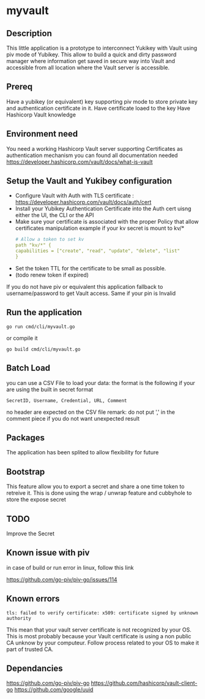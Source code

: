 # myvault

## Description
This little application is a prototype to interconnect Yukikey with Vault using piv mode of Yubikey.
This allow to build a quick and dirty password manager where information get saved in secure way into Vault and accessible from all location where the Vault server is accessible.

## Prereq 

Have a yubikey (or equivalent) key supporting piv mode to store private key and authentication certificate in it.
Have certificate loaed to the key
Have Hashicorp Vault knowledge

## Environment need

You need a working Hashicorp Vault server supporting Certificates as authentication mechanism
you can found all documentation needed
https://developer.hashicorp.com/vault/docs/what-is-vault


## Setup the Vault and Yukibey configuration

- Configure Vault with Auth with TLS certificate : https://developer.hashicorp.com/vault/docs/auth/cert
- Install your Yubikey Authentication Certificate into the Auth cert uisng either the UI, the CLI or the API
- Make sure your certificate is associated with the proper Policy that allow certificates manipulation
    example if your kv secret is mount to kv/*
    ``` yaml
    # Allow a token to set kv 
    path "kv/*" {
    capabilities = ["create", "read", "update", "delete", "list"
    }
    ```
- Set the token TTL for the certificate to be small as possible.
- (todo renew token if expired)

If you do not have piv or equivalent this application fallback to username/password to get Vault access.
Same if your pin is Invalid

## Run the application

```term
go run cmd/cli/myvault.go
```

or compile it 

```term
go build cmd/cli/myvault.go
```

## Batch Load

you can use a CSV File to load your data:
the format is the following if your are using the built in secret format

```SecretID, Username, Credential, URL, Comment```

no header are expected on the CSV file
remark: do not put ',' in the comment piece if you do not want unexpected result
## Packages

The application has been splited to allow flexibility for future

## Bootstrap

This feature allow you to export a secret and share a one time token to retreive it.
This is done using the wrap / unwrap feature and cubbyhole to store the expose secret

## TODO

Improve the Secret 

## Known issue with piv

in case of build or run error in linux, follow this link

https://github.com/go-piv/piv-go/issues/114

## Known errors

```
tls: failed to verify certificate: x509: certificate signed by unknown authority
```

This mean that your vault server certificate is not recognized by your OS.
This is most probably because your Vault certificate is using a non public CA unknow by your computeur.
Follow process related to your OS to make it part of trusted CA.

## Dependancies 

https://github.com/go-piv/piv-go
https://github.com/hashicorp/vault-client-go
https://github.com/google/uuid
